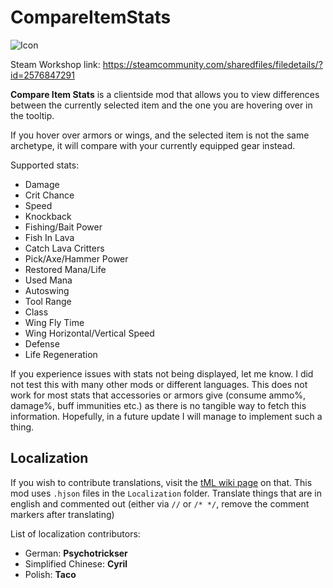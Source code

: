 # CompareItemStats

![Icon](https://raw.githubusercontent.com/direwolf420/CompareItemStats/master/icon.png)

Steam Workshop link: https://steamcommunity.com/sharedfiles/filedetails/?id=2576847291

**Compare Item Stats** is a clientside mod that allows you to view differences between the currently selected item and the one you are hovering over in the tooltip.

If you hover over armors or wings, and the selected item is not the same archetype, it will compare with your currently equipped gear instead.

Supported stats:
* Damage
* Crit Chance
* Speed
* Knockback
* Fishing/Bait Power
* Fish In Lava
* Catch Lava Critters
* Pick/Axe/Hammer Power
* Restored Mana/Life
* Used Mana
* Autoswing
* Tool Range
* Class
* Wing Fly Time
* Wing Horizontal/Vertical Speed
* Defense
* Life Regeneration

If you experience issues with stats not being displayed, let me know. I did not test this with many other mods or different languages.
This does not work for most stats that accessories or armors give (consume ammo%, damage%, buff immunities etc.) as there is no tangible way to fetch this information. Hopefully, in a future update I will manage to implement such a thing.

## Localization
If you wish to contribute translations, visit the [tML wiki page](https://github.com/tModLoader/tModLoader/wiki/Contributing-Localization) on that.
This mod uses `.hjson` files in the `Localization` folder.
Translate things that are in english and commented out (either via `//` or `/* */`, remove the comment markers after translating)

List of localization contributors:
* German: **Psychotrickser**
* Simplified Chinese: **Cyril**
* Polish: **Taco**